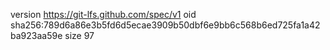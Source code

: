 version https://git-lfs.github.com/spec/v1
oid sha256:789d6a86e3b5fd6d5ecae3909b50dbf6e9bb6c568b6ed725fa1a42ba923aa59e
size 97
